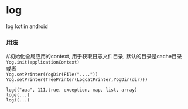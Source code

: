 # log
log kotlin android

### 用法

//初始化全局应用的context, 用于获取日志文件目录, 默认的目录是cache目录  
`Yog.init(applicationContext)`   
或者   
`Yog.setPrinter(YogDir(File("...."))`  
`Yog.setPrinter(TreePrinter(LogcatPrinter,YogDir(dir)))`  

`logd("aaa", 111,true, exception, map, list, array)`  
`loge(...)`  
`logi(...)`  
 
